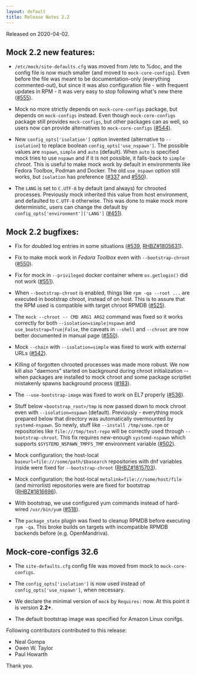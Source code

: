 ```yaml
---
layout: default
title: Release Notes 2.2
---
```


Released on 2020-04-02.

## Mock 2.2 new features:

 * `/etc/mock/site-defaults.cfg` was moved from /etc to %doc, and the
   config file is now much smaller (and moved to `mock-core-configs`).
   Even before the file was meant to be documentation-only (everything
   commented-out), but since it was also configuration file - with
   frequent updates in RPM - it was very easy to stop following what's new
   there ([#555](../pulls/555)).

 * Mock no more strictly depends on `mock-core-configs` package, but depends on
   `mock-configs` instead.  Even though `mock-core-configs` package still
   provides `mock-configs`, but other packages can as well, so users now can
   provide alternatives to `mock-core-configs` ([#544](../pulls/544)).

 * New `config_opts['isolation']` option invented (alternative to
   `--isolation`) to replace boolean `config_opts['use_nspawn']`.  The
   possible values are `nspawn`, `simple` and `auto` (default).  When
   `auto` is specified mock tries to use `nspawn` and if it is not
   possible, it falls-back to `simple` chroot.  This is useful to make
   mock work by default in environments like Fedora Toolbox, Podman and
   Docker.  The old `use_nspawn` option still works, but `isolation` has
   preference ([#337](../pulls/337) and [#550](../pulls/550)).

 * The `LANG` is set to `C.UTF-8` by default (and always) for chrooted
   processes.  Previously mock inherited this value from host environment,
   and defaulted to `C.UTF-8` otherwise.  This was done to make mock more
   deterministic, users can change the default by
   `config_opts['environment']['LANG']` ([#451](../issues/451)).

## Mock 2.2 bugfixes:

 * Fix for doubled log entries in some situations ([#539](../pulls/539),
   [RHBZ#1805631](https://bugzilla.redhat.com/1805631)).

 * Fix to make mock work in *Fedora Toolbox* even with
   `--bootstrap-chroot` ([#550](../pulls/550)).

 * Fix for mock in `--privileged` docker container where `os.getlogin()`
   did not work ([#551](../pulls/551)).

 * When `--bootstrap-chroot` is enabled, things like `rpm -qa --root ...` are
   executed in bootstrap chroot, instead of on host.  This is to assure that the
   RPM used is compatible with target chroot RPMDB ([#525](../issues/525)).

 * The `mock --chroot -- CMD ARG1 ARG2` command was fixed so it works correctly
   for both `--isolation=simple|nspawn` and `use_bootstrap=True|False`, the
   caveats in `--shell` and `--chroot` are now better documented in manual
   page ([#550](../pulls/550)).

 * Mock `--chain` with `--isolation=simple` was fixed to work with
   external URLs ([#542](../pulls/542)).

 * Killing of forgotten chrooted processes was made more robust.  We now
   kill also "daemons" started on background during chroot initialization
   -- when packages are installed to mock chroot and some package
   scriptlet mistakenly spawns background process ([#183](../issues/183)).

 * The `--use-bootstrap-image` was fixed to work on EL7 properly
   ([#536](../pulls/536)).

 * Stuff below `<bootstrap_root>/tmp` is now passed down to mock chroot even
   with `--isolation=nspawn` (default).  Previously - everything mock prepared
   below that directory was automatically overmounted by `systemd-nspawn`.
   So newly, stuff like `--install /tmp/some.rpm` or repositories like
   `file:///tmp/test-repo` will be correctly used through `--bootstrap-chroot`.
   This fix requires new-enough `systemd-nspawn` which supports
   `$SYSTEMD_NSPAWN_TMPFS_TMP` environment variable ([#502](../issues/502)).

 * Mock configuration; the host-local
  `baseurl=file:///some/path/$basearch` repositories with dnf variables
  inside were fixed for `--bootstrap-chroot`
  ([RHBZ#1815703](https://bugzilla.redhat.com/1815703)).

 * Mock configuration; the host-local `metalink=file:///some/host/file`
   (and mirrorlist) repositories were are fixed for bootstrap
   ([RHBZ#1816696](https://bugzilla.redhat.com/1816696)).

 * With bootstrap, we use configured yum commands instead of hard-wired
   `/usr/bin/yum` ([#518](../pulls/518)).

 * The `package_state` plugin was fixed to cleanup RPMDB before executing
   `rpm -qa`.  This broke builds on targets with incompatible RPMDB
   backends before (e.g. OpenMandriva).

## Mock-core-configs 32.6

 * The `site-defaults.cfg` config file was moved from mock to
   `mock-core-configs`.

 * The `config_opts['isolation']` is now used instead of
   `config_opts['use_nspawn']`, when necessary.

 * We declare the minimal version of `mock` by `Requires:` now.  At this
   point it is version **2.2+**.

 * The default bootstrap image was specified for Amazon Linux conifgs.

Following contributors contributed to this release:

 * Neal Gompa
 * Owen W. Taylor
 * Paul Howarth

Thank you.
